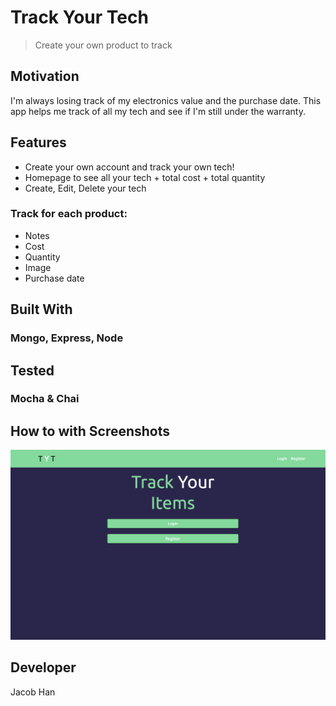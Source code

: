 # Track Your Tech
> Create your own product to track

## Motivation
I'm always losing track of my electronics value and the purchase date. 
This app helps me track of all my tech and see if I'm still under the warranty.

## Features
- Create your own account and track your own tech!
- Homepage to see all your tech + total cost + total quantity
- Create, Edit, Delete your tech

### Track for each product:
- Notes
- Cost
- Quantity 
- Image
- Purchase date

## Built With
### Mongo, Express, Node

## Tested
### Mocha & Chai

## How to with Screenshots

<img src="screenshots/1.png">

## Developer
Jacob Han
